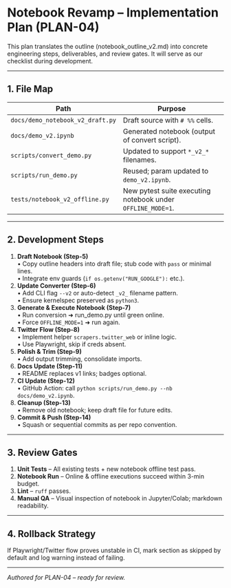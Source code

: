 # Notebook Revamp – Implementation Plan (PLAN-04)

This plan translates the outline (notebook_outline_v2.md) into concrete engineering steps, deliverables, and review gates.  It will serve as our checklist during development.

---
## 1. File Map
| Path | Purpose |
|------|---------|
| `docs/demo_notebook_v2_draft.py` | Draft source with `# %%` cells. |
| `docs/demo_v2.ipynb` | Generated notebook (output of convert script). |
| `scripts/convert_demo.py` | Updated to support `*_v2_*` filenames. |
| `scripts/run_demo.py` | Reused; param updated to `demo_v2.ipynb`. |
| `tests/notebook_v2_offline.py` | New pytest suite executing notebook under `OFFLINE_MODE=1`. |

---
## 2. Development Steps
1. **Draft Notebook (Step-5)**  
   • Copy outline headers into draft file; stub code with `pass` or minimal lines.  
   • Integrate env guards (`if os.getenv("RUN_GOOGLE"):` etc.).
2. **Update Converter (Step-6)**  
   • Add CLI flag `--v2` or auto-detect `_v2_` filename pattern.  
   • Ensure kernelspec preserved as `python3`.
3. **Generate & Execute Notebook (Step-7)**  
   • Run conversion ➜ run_demo.py until green online.  
   • Force `OFFLINE_MODE=1` ➜ run again.
4. **Twitter Flow (Step-8)**  
   • Implement helper `scrapers.twitter_web` or inline logic.  
   • Use Playwright, skip if creds absent.
5. **Polish & Trim (Step-9)**  
   • Add output trimming, consolidate imports.
6. **Docs Update (Step-11)**  
   • README replaces v1 links; badges optional.
7. **CI Update (Step-12)**  
   • GitHub Action: call `python scripts/run_demo.py --nb docs/demo_v2.ipynb`.
8. **Cleanup (Step-13)**  
   • Remove old notebook; keep draft file for future edits.
9. **Commit & Push (Step-14)**  
   • Squash or sequential commits as per repo convention.

---
## 3. Review Gates
1. **Unit Tests** – All existing tests + new notebook offline test pass.
2. **Notebook Run** – Online & offline executions succeed within 3-min budget.
3. **Lint** – `ruff` passes.
4. **Manual QA** – Visual inspection of notebook in Jupyter/Colab; markdown readability.

---
## 4. Rollback Strategy
If Playwright/Twitter flow proves unstable in CI, mark section as skipped by default and log warning instead of failing.

---
_Authored for PLAN-04 – ready for review._ 